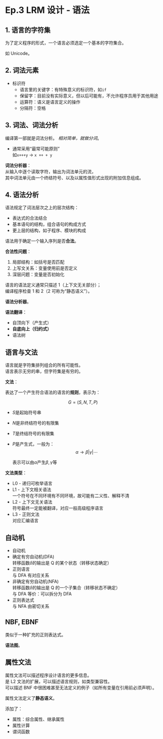 # Ep.3 LRM 设计 - 语法

## 1. 语言的字符集

为了定义程序的形式，一个语言必须选定一个基本的字符集合。

如 Unicode。

## 2. 词法元素

* 标识符
  * 语言里的关键字：有特殊意义的标识符，如`if`  
  * 保留字：目前没有实际意义，但以后可能有，不允许程序员用于其他用途
  * 运算符：语义是语言定义的操作
  * 分隔符：空格

## 3. 词法、词法分析

编译第一部就是词法分析。
*相对简单，就做分词*。

* 通常采用“最常可能原则”  
  如`x+++y` -> `x ++ + y`

**词法分析器**：  
从输入中逐个读取字符，输出为词法单元的流，  
其中词法单元由一个终结符号、以及以属性值形式出现的附加信息组成。

## 4. 语法分析

语法规定了词法层次之上的层次结构：

* 表达式的合法结合
* 基本语句的结构，组合语句的构成方式
* 更上层的结构，如子程序、模块的构成

语法用于确定一个输入序列是否**合法**。

**合法性问题**：

1. 局部结构：如括号是否匹配
2. 上写文关系：变量使用前是否定义
3. 深层问题：变量是否初始化

语言的语法定义通常只描述 1（上下文无关部分）；  
编译程序检查 1 和 2（2 可称为“静态语义”）。

**语法分析器**。

**语法翻译**：

* 自顶向下（产生式）
* **自底向上（归约式）**
* 语法树

## 语言与文法

语言就是字符集排列组合的所有可能性。  
语言表示无穷的串，但字符集是有穷的。

**文法**：

表达了一个产生符合语法的语言的**规则**，表示为：

$$
G=(S,N,T,P)
$$

* $S$是起始符号串
* $N$是非终结符号的有限集
* $T$是终结符号的有限集
* $P$是产生式，一般为：
  $$
  \alpha\to\beta|\gamma|\cdots
  $$

  表示可以由$\alpha$产生$\beta,\gamma$等

**文法类型**：

* L0 - 递归可枚举语言
* L1 - 上下文相关语法  
  一个符号在不同环境有不同环境，故可能有二义性、解释不清
* L2 - 上下文无关语法  
  符号最终一定能被翻译，对应一般高级程序语言
* L3 - 正则文法  
  对应汇编语言

## 自动机

* 自动机
* 确定有穷自动机(DFA)  
  转移函数$\delta$的输出是 Q 的某个状态（转移状态确定）
* 正则语言  
  与 DFA 有对应关系
* 非确定有穷自动机(NFA)  
  转移函数$\delta$的输出是 Q 的一个子集合（转移状态不确定）  
  与 DFA 等价：可以拆分为 DFA
* 正则表达式  
  与 NFA 由密切关系

## NBF, EBNF

类似于一种扩充的正则表达式。

**语法图**。

## 属性文法

属性文法可以描述程序设计语言的更多信息。  
是 L2 文法的扩展，可以描述语言规则，如类型兼容性。  
可以描述 BNF 中很困难甚至无法定义的例子（如所有变量在引用前必须声明）。

属性文法定义了**静态语义**。

添加了：

* 属性：综合属性、继承属性
* 属性计算
* 谓词函数